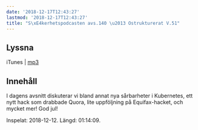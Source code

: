 ```yaml
---
date: '2018-12-17T12:43:27'
lastmod: '2018-12-17T12:43:27'
title: "S\xE4kerhetspodcasten avs.140 \u2013 Ostrukturerat V.51"
---
```

## Lyssna

iTunes \| [mp3](http://traffic.libsyn.com/sakerhetspodcasten/2018-12-12_Sakerhetspodcasten.mp3) 

## Innehåll

I dagens avsnitt diskuterar vi bland annat nya sårbarheter i Kubernetes, ett nytt
hack som drabbade Quora, lite uppföljning på Equifax-hacket, och mycket mer! God jul!

Inspelat: 2018-12-12. Längd: 01:14:09.
